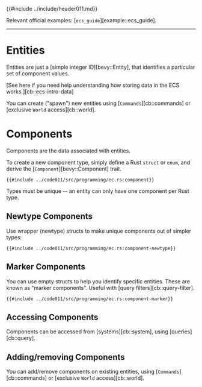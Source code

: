 {{#include ../include/header011.md}}

Relevant official examples:
[`ecs_guide`][example::ecs_guide].

---

# Entities

Entities are just a [simple integer ID][bevy::Entity], that identifies a particular set of
component values.

[See here if you need help understanding how storing data in the ECS works.][cb::ecs-intro-data]

You can create ("spawn") new entities using [`Commands`][cb::commands] or
[exclusive `World` access][cb::world].

# Components

Components are the data associated with entities.

To create a new component type, simply define a Rust `struct` or `enum`, and
derive the [`Component`][bevy::Component] trait.

```rust,no_run,noplayground
{{#include ../code011/src/programming/ec.rs:component}}
```

Types must be unique -- an entity can only have one component per Rust type.

## Newtype Components

Use wrapper (newtype) structs to make unique components out of simpler types:

```rust,no_run,noplayground
{{#include ../code011/src/programming/ec.rs:component-newtype}}
```

## Marker Components

You can use empty structs to help you identify specific entities. These are
known as "marker components". Useful with [query filters][cb::query-filter].

```rust,no_run,noplayground
{{#include ../code011/src/programming/ec.rs:component-marker}}
```

## Accessing Components

Components can be accessed from [systems][cb::system], using [queries][cb::query].

## Adding/removing Components

You can add/remove components on existing entities, using [`Commands`][cb::commands] or
[exclusive `World` access][cb::world].
